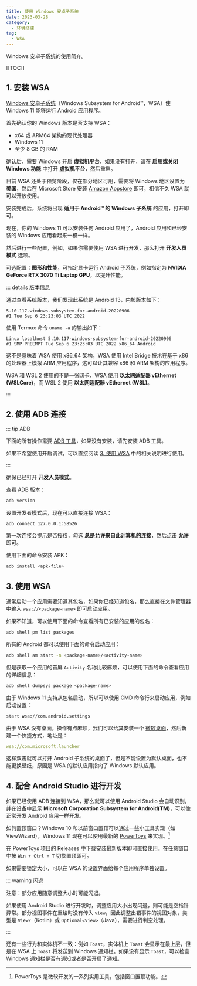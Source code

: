 ```yaml
---
title: 使用 Windows 安卓子系统
date: 2023-03-28
category:
  - 环境搭建
tag:
  - WSA
---
```


Windows 安卓子系统的使用简介。

<!-- more -->

[[TOC]]

## 1. 安装 WSA

[Windows 安卓子系统](https://learn.microsoft.com/zh-cn/windows/android/wsa/)（Windows Subsystem for Android™，WSA）使 Windows 11 能够运行 Android 应用程序。

首先确认你的 Windows 版本是否支持 WSA：
- x64 或 ARM64 架构的现代处理器
- Windows 11
- 至少 8 GB 的 RAM

确认后，需要 Windows 开启 **虚拟机平台**，如果没有打开，请在 **启用或关闭 Windows 功能** 中打开 **虚拟机平台**，然后重启。

目前 WSA 还处于预览阶段，仅在部分地区可用，需要将 Windows 地区设置为 **美国**，然后在 Microsoft Store 安装 [Amazon Appstore](ms-windows-store://pdp/?productid=9NJHK44TTKSX) 即可，相信不久 WSA 就可以开放使用。

安装完成后，系统将出现 **适用于 Android™ 的 Windows 子系统** 的应用，打开即可。

现在，你的 Windows 11 可以安装任何 Android 应用了，Android 应用和已经安装的 Windows 应用看起来一模一样。

然后进行一些配置，例如，如果你需要使用 WSA 进行开发，那么打开 **开发人员模式** 选项。

可选配置：**图形和性能**，可指定显卡运行 Android 子系统，例如指定为 **NVIDIA GeForce RTX 3070 Ti Laptop GPU**，以提升性能。

::: details 版本信息

通过查看系统版本，我们发现此系统是 Android 13，内核版本如下：

```text
5.10.117-windows-subsystem-for-android-20220906
#1 Tue Sep 6 23:23:03 UTC 2022
```

使用 Termux 命令 `uname -a` 的输出如下：

```text
Linux localhost 5.10.117-windows-subsystem-for-android-20220906
#1 SMP PREEMPT Tue Sep 6 23:23:03 UTC 2022 x86_64 Android
```

这不是意味着 WSA 使用 x86_64 架构，WSA 使用 Intel Bridge 技术在基于 x86 的处理器上模拟 ARM 应用程序，这可以让其兼容 x86 和 ARM 架构的应用程序。

WSA 和 WSL 2 使用的不是一张网卡，WSA 使用 **以太网适配器 vEthernet (WSLCore)**，而 WSL 2 使用 **以太网适配器 vEthernet (WSL)**。

:::

## 2. 使用 ADB 连接

::: tip ADB

下面的所有操作需要 [ADB 工具](https://developer.android.google.cn/studio/command-line/adb?hl=zh-cn)，如果没有安装，请先安装 ADB 工具。

如果不希望使用开启调试，可以直接阅读 [3. 使用 WSA](#_3-使用-wsa) 中的相关说明进行使用。

:::

确保已经打开 **开发人员模式**。

查看 ADB 版本：

```bash
adb version
```

设置开发者模式后，现在可以直接连接 WSA：

```bash
adb connect 127.0.0.1:58526
```

第一次连接会提示是否授权，勾选 **总是允许来自此计算机的连接**，然后点击 **允许** 即可。

使用下面的命令安装 APK：

```bash
adb install <apk-file>
```

## 3. 使用 WSA

通常启动一个应用需要知道其包名，如果你已经知道包名，那么直接在文件管理器中输入 `wsa://<package-name>` 即可启动应用。

如果不知道，可以使用下面的命令查看所有已安装的应用的包名：

```bash
adb shell pm list packages
```

所有的 Android 都可以使用下面的命令启动应用：

```bash
adb shell am start -n <package-name>/<activity-name>
```

但是获取一个应用的首屏 `Activity` 名称比较麻烦，可以使用下面的命令查看应用的详细信息：

```bash
adb shell dumpsys package <package-name>
```

由于 Windows 11 支持从包名启动，所以可以使用 CMD 命令行来启动应用，例如启动设置：

```bash
start wsa://com.android.settings
```

由于 WSA 没有桌面，操作有点麻烦，我们可以给其安装一个 [微软桌面](https://www.coolapk.com/apk/com.microsoft.launcher)，然后新建一个快捷方式，地址是：

```yml
wsa://com.microsoft.launcher
```

这样双击就可以打开 Android 子系统的桌面了，但是不能设置为默认桌面，也不能更换壁纸，原因是 WSA 的默认应用指向了 Windows 默认应用。

## 4. 配合 Android Studio 进行开发

如果已经使用 ADB 连接到 WSA，那么就可以使用 Android Studio 会自动识别，并在设备中显示 **Microsoft Corporation Subsystem for Android(TM)**，可以像正常开发 Android 应用一样开发。

如何置顶窗口？Windows 10 和以前窗口置顶可以通过一些小工具实现（如 ViewWizard），Windows 11 现在可以使用最新的 [PowerToys](https://github.com/microsoft/PowerToys) 来实现。[^1]

[^1]: PowerToys 是微软开发的一系列实用工具，包括窗口置顶功能。

在 PowerToys 项目的 Releases 中下载安装最新版本即可直接使用。在任意窗口中按 `Win + Ctrl + T` 切换置顶即可。

如果需要锁定大小，可以在 WSA 的设置界面给每个应用程序单独设置。

::: warning 闪退

注意：部分应用随意调整大小时可能闪退。

如果使用 Android Studio 进行开发时，调整应用大小出现闪退，则可能是空指针异常。部分视图事件在重绘时没有传入 `view`，因此调整出错事件的视图对象，类型是 `View?`（Kotlin）或 `Optional<View>`（Java），需要进行判空处理。

:::

还有一些行为和实体机不一致：例如 `Toast`，实体机上 `Toast` 会显示在最上层，但是在 WSA 上 `Toast` 将发送到 Windows 通知栏。如果没有显示 `Toast`，可以检查 Windows 通知栏是否有通知或者是否开启了通知。
